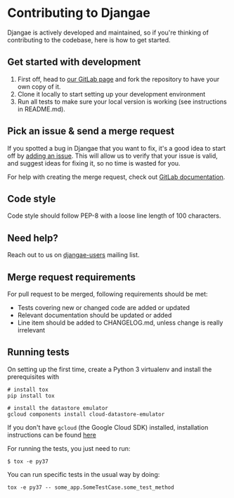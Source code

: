 # Contributing to Djangae

Djangae is actively developed and maintained, so if you're thinking of contributing to the codebase, here is how to get started.

## Get started with development

1. First off, head to [our GitLab page](https://gitlab.com/potato-oss/djangae/djangae) and fork the repository to have your own copy of it.
2. Clone it locally to start setting up your development environment
3. Run all tests to make sure your local version is working (see instructions in README.md).

## Pick an issue & send a merge request

If you spotted a bug in Djangae that you want to fix, it's a good idea to start
off by [adding an issue](https://gitlab.com/potato-oss/djangae/djangae/-/issues/new).
This will allow us to verify that your issue is valid, and suggest ideas for fixing it, so
no time is wasted for you.

For help with creating the merge request, check out [GitLab documentation](https://docs.gitlab.com/ee/user/project/merge_requests/creating_merge_requests.html).

## Code style

Code style should follow PEP-8 with a loose line length of 100 characters.

## Need help?

Reach out to us on [djangae-users](https://groups.google.com/forum/#!forum/djangae-users) mailing list.

## Merge request requirements

For pull request to be merged, following requirements should be met:

- Tests covering new or changed code are added or updated
- Relevant documentation should be updated or added
- Line item should be added to CHANGELOG.md, unless change is really irrelevant


## Running tests

On setting up the first time, create a Python 3 virtualenv and install the prerequisites with

```
# install tox
pip install tox

# install the datastore emulator
gcloud components install cloud-datastore-emulator
```

If you don't have `gcloud` (the Google Cloud SDK) installed, installation instructions can be found [here](https://cloud.google.com/sdk/install)

For running the tests, you just need to run:

    $ tox -e py37


You can run specific tests in the usual way by doing:

    tox -e py37 -- some_app.SomeTestCase.some_test_method
